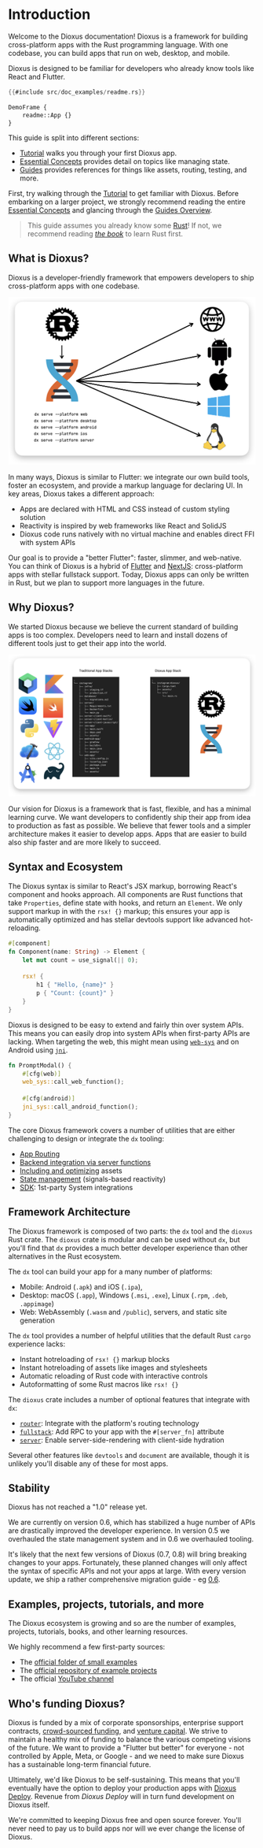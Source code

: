 # Introduction

Welcome to the Dioxus documentation! Dioxus is a framework for building cross-platform apps with the Rust programming language. With one codebase, you can build apps that run on web, desktop, and mobile.

Dioxus is designed to be familiar for developers who already know tools like React and Flutter.

```rust
{{#include src/doc_examples/readme.rs}}
```

```inject-dioxus
DemoFrame {
    readme::App {}
}
```

This guide is split into different sections:

- [Tutorial](guide/index.md) walks you through your first Dioxus app.
- [Essential Concepts](essentials/index.md) provides detail on topics like managing state.
- [Guides](reference/index.md) provides references for things like assets, routing, testing, and more.

First, try walking through the [Tutorial](guide/index.md) to get familiar with Dioxus. Before embarking on a larger project, we strongly recommend reading the entire [Essential Concepts](essentials/index.md) and glancing through the [Guides Overview](guides/index.md).

> This guide assumes you already know some [Rust](https://www.rust-lang.org/)! If not, we recommend reading [*the book*](https://doc.rust-lang.org/book/ch01-00-getting-started.html) to learn Rust first.

## What is Dioxus?

Dioxus is a developer-friendly framework that empowers developers to ship cross-platform apps with one codebase.

![Multi-platform app architecture diagram](/assets/static/dioxus-architecture-diagram.png)

In many ways, Dioxus is similar to Flutter: we integrate our own build tools, foster an ecosystem, and provide a markup language for declaring UI. In key areas, Dioxus takes a different approach:

- Apps are declared with HTML and CSS instead of custom styling solution
- Reactivity is inspired by web frameworks like React and SolidJS
- Dioxus code runs natively with no virtual machine and enables direct FFI with system APIs

Our goal is to provide a "better Flutter": faster, slimmer, and web-native. You can think of Dioxus is a hybrid of [Flutter]() and [NextJS](): cross-platform apps with stellar fullstack support. Today, Dioxus apps can only be written in Rust, but we plan to support more languages in the future.

## Why Dioxus?

We started Dioxus because we believe the current standard of building apps is too complex. Developers need to learn and install dozens of different tools just to get their app into the world.

![App stack](/assets/static/dioxus-app-stack.png)

Our vision for Dioxus is a framework that is fast, flexible, and has a minimal learning curve. We want developers to confidently ship their app from idea to production as fast as possible. We believe that fewer tools and a simpler architecture makes it easier to develop apps. Apps that are easier to build also ship faster and are more likely to succeed.

## Syntax and Ecosystem

The Dioxus syntax is similar to React's JSX markup, borrowing React's component and hooks approach. All components are Rust functions that take `Properties`, define state with hooks, and return an `Element`. We only support markup in with the `rsx! {}` markup; this ensures your app is automatically optimized and has stellar devtools support like advanced hot-reloading.

```rust
#[component]
fn Component(name: String) -> Element {
    let mut count = use_signal(|| 0);

    rsx! {
        h1 { "Hello, {name}" }
        p { "Count: {count}" }
    }
}
```

Dioxus is designed to be easy to extend and fairly thin over system APIs. This means you can easily drop into system APIs when first-party APIs are lacking. When targeting the web, this might mean using [`web-sys`](http://crates.io/crates/web-sys/) and on Android using [`jni`](http://crates.io/crates/jni).

```rust
fn PromptModal() {
    #[cfg(web)]
    web_sys::call_web_function();

    #[cfg(android)]
    jni_sys::call_android_function();
}
```

The core Dioxus framework covers a number of utilities that are either challenging to design or integrate the `dx` tooling:

- [App Routing](router/index.md)
- [Backend integration via server functions](guides/fullstack/server_functions.md)
- [Including and optimizing](guides/assets.md) assets
- [State management](guides/managing_state.md) (signals-based reactivity)
- [SDK](http://github.com/dioxusLabs/sdk): 1st-party System integrations

## Framework Architecture

The Dioxus framework is composed of two parts: the `dx` tool and the `dioxus` Rust crate. The `dioxus` crate is modular and can be used without `dx`, but you'll find that `dx` provides a much better developer experience than other alternatives in the Rust ecosystem.

The `dx` tool can build your app for a many number of platforms:
- Mobile: Android (`.apk`) and iOS (`.ipa`),
- Desktop: macOS (`.app`), Windows (`.msi`, `.exe`), Linux (`.rpm`, `.deb`, `.appimage`)
- Web: WebAssembly (`.wasm` and `/public`), servers, and static site generation

The `dx` tool provides a number of helpful utilities that the default Rust `cargo` experience lacks:

- Instant hotreloading of `rsx! {}` markup blocks
- Instant hotreloading of assets like images and stylesheets
- Automatic reloading of Rust code with interactive controls
- Autoformatting of some Rust macros like `rsx! {}`

The `dioxus` crate includes a number of optional features that integrate with `dx`:

- [`router`](router/index.md): Integrate with the platform's routing technology
- [`fullstack`](guides/fullstack/index.md): Add RPC to your app with the `#[server_fn]` attribute
- [`server`](guides/fullstack/index.md): Enable server-side-rendering with client-side hydration

Several other features like `devtools` and `document` are available, though it is unlikely you'll disable any of these for most apps.

## Stability

Dioxus has not reached a "1.0" release yet.

We are currently on version 0.6, which has stabilized a huge number of APIs are drastically improved the developer experience. In version 0.5 we overhauled the state management system and in 0.6 we overhauled tooling.

It's likely that the next few versions of Dioxus (0.7, 0.8) will bring breaking changes to your apps. Fortunately, these planned changes will only affect the syntax of specific APIs and not your apps at large. With every version update, we ship a rather comprehensive migration guide - eg [0.6](migration/index.md).

## Examples, projects, tutorials, and more

The Dioxus ecosystem is growing and so are the number of examples, projects, tutorials, books, and other learning resources.

We highly recommend a few first-party sources:

- The [official folder of small examples](https://github.com/DioxusLabs/dioxus/tree/main/examples)
- The [official repository of example projects](https://github.com/DioxusLabs/dioxus/tree/main/example-projects)
- The official [YouTube channel](https://www.youtube.com/@DioxusLabs)

## Who's funding Dioxus?

Dioxus is funded by a mix of corporate sponsorships, enterprise support contracts, [crowd-sourced funding](https://github.com/sponsors/DioxusLabs#sponsors), and [venture capital](http://ycombinator.com/companies/dioxus-labs). We strive to maintain a healthy mix of funding to balance the various competing visions of the future. We want to provide a "Flutter but better" for everyone - not controlled by Apple, Meta, or Google - and we need to make sure Dioxus has a sustainable long-term financial future.

Ultimately, we'd like Dioxus to be self-sustaining. This means that you'll eventually have the option to deploy your production apps with [Dioxus Deploy](/deploy). Revenue from *Dioxus Deploy* will in turn fund development on Dioxus itself.

We're committed to keeping Dioxus free and open source forever. You'll never need to pay us to build apps nor will we ever change the license of Dioxus.
